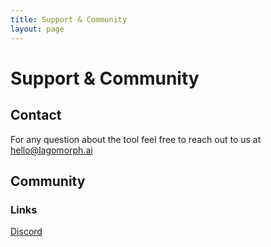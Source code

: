 ```yaml
---
title: Support & Community
layout: page
---
```


# Support & Community

## Contact
For any question about the tool feel free to reach out to us at hello@lagomorph.ai

## Community
### Links
[Discord](https://discord.com/channels/1117841691408334898/1119312114742476860)  